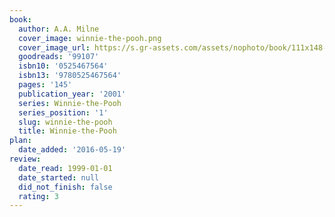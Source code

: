 ```yaml
---
book:
  author: A.A. Milne
  cover_image: winnie-the-pooh.png
  cover_image_url: https://s.gr-assets.com/assets/nophoto/book/111x148-bcc042a9c91a29c1d680899eff700a03.png
  goodreads: '99107'
  isbn10: '0525467564'
  isbn13: '9780525467564'
  pages: '145'
  publication_year: '2001'
  series: Winnie-the-Pooh
  series_position: '1'
  slug: winnie-the-pooh
  title: Winnie-the-Pooh
plan:
  date_added: '2016-05-19'
review:
  date_read: 1999-01-01
  date_started: null
  did_not_finish: false
  rating: 3
---
```

